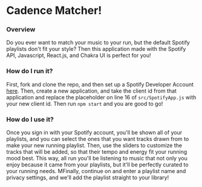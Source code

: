 # Cadence Matcher!
### Overview
Do you ever want to match your music to your run, but the default Spotify playlists don't fit your style? Then this application made with the Spotify API, Javascript, React.js, and Chakra UI is perfect for you! 

### How do I run it?

First, fork and clone the repo, and then set up a Spotify Developer Account [here](https://developer.spotify.com). Then, create a new application, and take the client id from that application and replace the placeholder on line 16 of `src/SpotifyApp.js` with your new client id. Then run `npm start` and you are good to go!

### How do I use it?
Once you sign in with your Spotify account, you'll be shown all of your playlists, and you can select the ones that you want tracks drawn from to make your new running playlist. Then, use the sliders to customize the tracks that will be added, so that their tempo and energy fit your running mood best. This way, all run you'll be listening to music that not only you enjoy because it came from your playlists, but it'll be perfectly curated to your running needs. MFinally, continue on and enter a playlist name and privacy settings, and we'll add the playlist straight to your library! 
